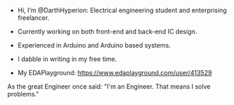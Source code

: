 - Hi, I’m @DarthHyperion: Electrical engineering student and enterprising freelancer.
- Currently working on both front-end and back-end IC design.
- Experienced in Arduino and Arduino based systems.
- I dabble in writing in my free time.

- My EDAPlayground: https://www.edaplayground.com/user/413529

As the great Engineer once said: "I'm an Engineer. That means I solve problems."
<!---
DarthHyperion/DarthHyperion is a ✨ special ✨ repository because its `README.md` (this file) appears on your GitHub profile.
You can click the Preview link to take a look at your changes.
--->
